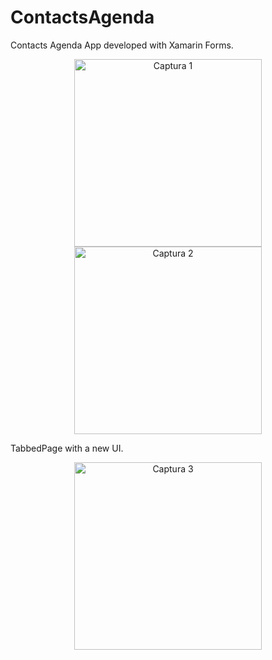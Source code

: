 # ContactsAgenda
Contacts Agenda App developed with Xamarin Forms.

<p>
</p>
<p align="center">
 <img width="300" height:"300" src="MVVM App Screenshots/1.jpg" title="Captura 1"/>
 <img width="300" height:"300" src="MVVM App Screenshots/2.jpg" title="Captura 2"/> 
</p>

<p>
TabbedPage with a new UI.
</p>
<p align="center">
 <img width="300" height:"300" src="MVVM App Screenshots/3.jpg" title="Captura 3"/>
</p>
